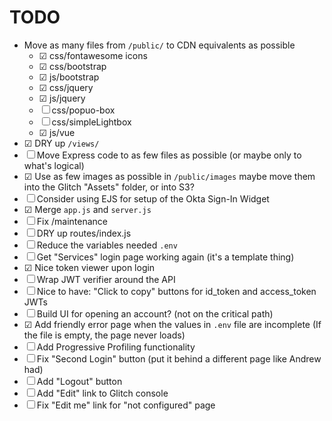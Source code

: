 # TODO

- Move as many files from `/public/` to CDN equivalents as possible
  - ☑ css/fontawesome icons
  - ☑ css/bootstrap
  - ☑ js/bootstrap
  - ☑ css/jquery
  - ☑ js/jquery
  - ☐ css/popuo-box
  - ☐ css/simpleLightbox
  - ☑ js/vue
- ☑ DRY up `/views/`
- ☐ Move Express code to as few files as possible (or maybe only to what's logical)
- ☑ Use as few images as possible in `/public/images` maybe move them into the Glitch "Assets" folder, or into S3?
- ☐ Consider using EJS for setup of the Okta Sign-In Widget
- ☑ Merge `app.js` and `server.js`
- ☐ Fix /maintenance
- ☐ DRY up routes/index.js
- ☐ Reduce the variables needed `.env` 
- ☐ Get "Services" login page working again (it's a template thing)
- ☑ Nice token viewer upon login
- ☐ Wrap JWT verifier around the API
- ☐ Nice to have: "Click to copy" buttons for id_token and access_token JWTs
- ☐ Build UI for opening an account? (not on the critical path)
- ☑ Add friendly error page when the values in `.env` file are incomplete
    (If the file is empty, the page never loads)
- ☐ Add Progressive Profiling functionality
- ☐ Fix "Second Login" button (put it behind a different page like Andrew had)
- ☐ Add "Logout" button
- ☐ Add "Edit" link to Glitch console
- ☐ Fix "Edit me" link for "not configured" page